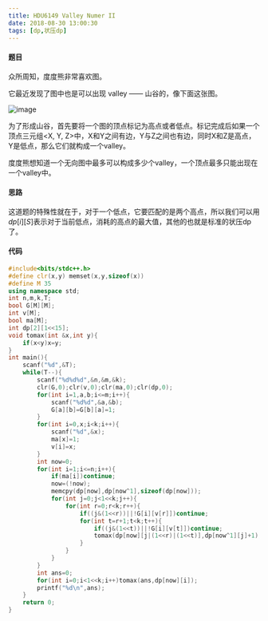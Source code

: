 ```yaml
---
title: HDU6149 Valley Numer II
date: 2018-08-30 13:00:30
tags: [dp,状压dp]
---
```


#### 题目
众所周知，度度熊非常喜欢图。

它最近发现了图中也是可以出现 valley —— 山谷的，像下面这张图。

![image](http://bestcoder.hdu.edu.cn/data/images/C777-1006-1.jpg)

为了形成山谷，首先要将一个图的顶点标记为高点或者低点。标记完成后如果一个顶点三元组<X, Y, Z>中，X和Y之间有边，Y与Z之间也有边，同时X和Z是高点，Y是低点，那么它们就构成一个valley。

度度熊想知道一个无向图中最多可以构成多少个valley，一个顶点最多只能出现在一个valley中。
<!--more-->
#### 思路
这道题的特殊性就在于，对于一个低点，它要匹配的是两个高点，所以我们可以用$dp[i][S]$表示对于当前低点，消耗的高点的最大值，其他的也就是标准的状压dp了。

#### 代码

```c++
#include<bits/stdc++.h>
#define clr(x,y) memset(x,y,sizeof(x))
#define M 35
using namespace std;
int n,m,k,T;
bool G[M][M];
int v[M];
bool ma[M];
int dp[2][1<<15];
void tomax(int &x,int y){
	if(x<y)x=y;
}
int main(){
	scanf("%d",&T);
	while(T--){
		scanf("%d%d%d",&n,&m,&k);
		clr(G,0);clr(v,0);clr(ma,0);clr(dp,0);
		for(int i=1,a,b;i<=m;i++){
			scanf("%d%d",&a,&b);
			G[a][b]=G[b][a]=1;
		}
		for(int i=0,x;i<k;i++){
			scanf("%d",&x);
			ma[x]=1;
			v[i]=x;
		}
		int now=0;
		for(int i=1;i<=n;i++){
			if(ma[i])continue;
			now=(!now);
			memcpy(dp[now],dp[now^1],sizeof(dp[now]));
			for(int j=0;j<1<<k;j++){
				for(int r=0;r<k;r++){
					if((j&(1<<r))||!G[i][v[r]])continue;
					for(int t=r+1;t<k;t++){
						if((j&(1<<t))||!G[i][v[t]])continue;
						tomax(dp[now][j|(1<<r)|(1<<t)],dp[now^1][j]+1);
					}
				}
			}
		}
		int ans=0;
		for(int i=0;i<1<<k;i++)tomax(ans,dp[now][i]);
		printf("%d\n",ans);
	}
	return 0;
}

```

